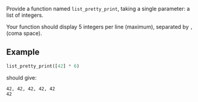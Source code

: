 Provide a function named `list_pretty_print`, taking a single parameter: a list of integers.

Your function should display 5 integers per line (maximum), separated
by `, ` (coma space).

## Example

```python
list_pretty_print([42] * 6)
```

should give:
```text
42, 42, 42, 42, 42
42
```
